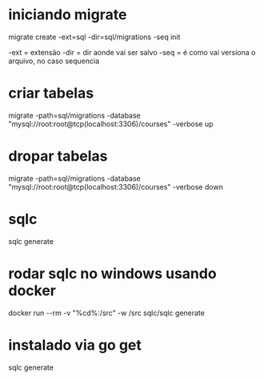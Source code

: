 
# iniciando migrate
migrate create -ext=sql -dir=sql/migrations -seq init

-ext = extensão
-dir = dir aonde vai ser salvo
-seq = é como vai versiona o arquivo, no caso sequencia


# criar tabelas
migrate -path=sql/migrations -database "mysql://root:root@tcp(localhost:3306)/courses" -verbose up

# dropar tabelas
migrate -path=sql/migrations -database "mysql://root:root@tcp(localhost:3306)/courses" -verbose down

# sqlc
sqlc generate

# rodar sqlc no windows usando docker

docker run --rm -v "%cd%:/src" -w /src sqlc/sqlc generate


# instalado via go get

sqlc generate
